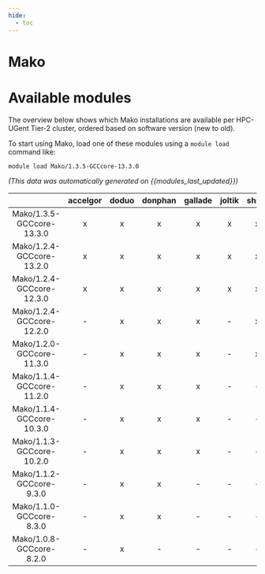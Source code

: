 ```yaml
---
hide:
  - toc
---
```


Mako
====

# Available modules


The overview below shows which Mako installations are available per HPC-UGent Tier-2 cluster, ordered based on software version (new to old).

To start using Mako, load one of these modules using a `module load` command like:

```shell
module load Mako/1.3.5-GCCcore-13.3.0
```

*(This data was automatically generated on {{modules_last_updated}})*  

| |accelgor|doduo|donphan|gallade|joltik|shinx|
| :---: | :---: | :---: | :---: | :---: | :---: | :---: |
|Mako/1.3.5-GCCcore-13.3.0|x|x|x|x|x|x|
|Mako/1.2.4-GCCcore-13.2.0|x|x|x|x|x|x|
|Mako/1.2.4-GCCcore-12.3.0|x|x|x|x|x|x|
|Mako/1.2.4-GCCcore-12.2.0|-|x|x|x|-|x|
|Mako/1.2.0-GCCcore-11.3.0|-|x|x|x|-|x|
|Mako/1.1.4-GCCcore-11.2.0|-|x|x|x|-|-|
|Mako/1.1.4-GCCcore-10.3.0|-|x|x|x|-|-|
|Mako/1.1.3-GCCcore-10.2.0|-|x|x|x|-|-|
|Mako/1.1.2-GCCcore-9.3.0|-|x|x|-|-|-|
|Mako/1.1.0-GCCcore-8.3.0|-|x|x|-|-|-|
|Mako/1.0.8-GCCcore-8.2.0|-|x|-|-|-|-|
